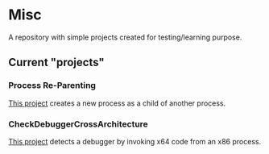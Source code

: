 # Misc
A repository with simple projects created for testing/learning purpose.

## Current "projects"

### Process Re-Parenting
<a href="https://github.com/enkomio/Misc/tree/master/ProcessReParenting">This project</a> creates a new process as a child of another process. 

### CheckDebuggerCrossArchitecture
<a href="https://github.com/enkomio/Misc/tree/master/CheckDebuggerCrossArchitecture">This project</a> detects a debugger by invoking x64 code from an x86 process.
